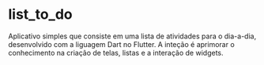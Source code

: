# list_to_do

Aplicativo simples que consiste em uma lista de atividades para o dia-a-dia, desenvolvido com a liguagem Dart no Flutter. A inteção é aprimorar o conhecimento na criação de telas, listas e a interação de widgets.
